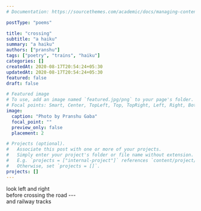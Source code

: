 ```yaml
---
# Documentation: https://sourcethemes.com/academic/docs/managing-content/

postType: "poems"

title: "crossing"
subtitle: "a haiku"
summary: "a haiku"
authors: ["pranshu"]
tags: ["poetry", "trains", "haiku"]
categories: []
createdAt: 2020-08-17T20:54:24+05:30
updatedAt: 2020-08-17T20:54:24+05:30
featured: false
draft: false

# Featured image
# To use, add an image named `featured.jpg/png` to your page's folder.
# Focal points: Smart, Center, TopLeft, Top, TopRight, Left, Right, BottomLeft, Bottom, BottomRight.
image:
  caption: "Photo by Pranshu Gaba"
  focal_point: ""
  preview_only: false
  placement: 2

# Projects (optional).
#   Associate this post with one or more of your projects.
#   Simply enter your project's folder or file name without extension.
#   E.g. `projects = ["internal-project"]` references `content/project/deep-learning/index.md`.
#   Otherwise, set `projects = []`.
projects: []
---
```


look left and right  
before crossing the road ---  
and railway tracks
